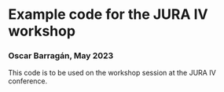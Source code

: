 # Example code for the JURA IV workshop
### Oscar Barragán, May 2023

This code is to be used on the workshop session at the JURA IV conference.
